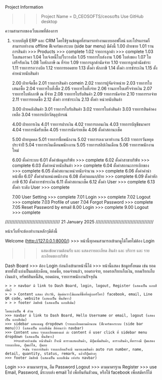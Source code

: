 Project Information

> > > Project Name = D_CEOSOFTS/ceosofts
> > > Use GitHub desktop

ความสามารถของเว็บแอพที่ต้องการ

1. ระบบบัญชี ERP และ CRM โดยใช้ฐานข้อมูลที่สามารถทำงานแบบออฟไลน์ และโปรแกรมก็สามารถทำงาน offline
   ฟีเจอร์ของระบบ (side bar menu)
   มีดังนี้
   1.00 ฝ่ายขาย
   1.01 รานการสินค้า >>> Products >>> complete
   1.02 รายการลูกค้า >>> complete
   1.03 ใบเสนอราคา
   1.04 ใบเจ้งหนี้ใบ/ใบวางบิล
   1.05 รายการใบส่งงาน
   1.06 ใบส่งของ
   1.07 ใบเสร็จรับเงิน
   1.08 ใบหักภาษี ณ ที่จ่าย
   1.09 รายการลูกค้านัดจ่าย
   1.10 รายการลูกค้านัดชำระ
   1.11 รายการรอวางบิล
   1.12 รายการยอดขาย
   1.13 ตั้งค่า หักภาษี
   1.14 ตั้งค่า การชำระเงิน
   1.15 ตั้งค่าหน่วยนับสินค้า

   2.00 ฝ่ายจัดซื้อ
   2.01 รายการสินค้า comein
   2.02 รายการผู้จัดจำหน่าย
   2.03 รายการใบเสนอซื้อ
   2.04 รายการใบสั่งซื้อ
   2.05 รายการใบสั่งจ่าย
   2.06 รานการใบเสร็จจ่ายเงิน
   2.07 รายการใบหักภาษี ณ ที่จ่าย
   2.08 รายการใบรับสินค้า
   2.09 รายการนัดจ่าย
   2.10 รายการรอจ่าย
   2.11 รายการยอดซื้อ
   2.12 ตั้งค่า การชำระเงิน
   2.13 ตั้งค่า หน่วยนับสินค้า

   3.00 ฝ่ายคลังสินค้า
   3.01 รายการใบรับสินค้า
   3.02 รายการใบส่งสินค้า
   3.03 รายการสินค้าคงเหลือ
   3.04 รายการเบิกวัสดุอุปกรณ์

   4.00 ฝ่ายการเงิน
   4.01 รายการฝากเงิน
   4.02 รายการถอนเงิน
   4.03 รายการบัญชีธนาคาร
   4.04 รายการนัดรับเช็ค
   4.05 รายการนัดจ่ายเช็ค
   4.06 ตั้งค่าสถานะเช็ค

   5.00 ฝ่ายบุคคล
   5.01 รายการชื่อพนักงาน
   5.02 รายการลงเวลาทำงาน
   5.03 รายการวันหยุดประจำปี
   5.04 รายการเงินเดือนพนักงงาน
   5.05 รายการสลิปเงินเดือน
   5.06 รายการพนักงานใหม่

   6.00 ตั้งค่าระบบ
   6.01 ตั้งค่าข้อมูลบริษัท >>> complete
   6.02 ตั้งค่าสาขาบริษัท >>> complete
   6.03 ตั้งค่าหน่วยนับสินค้า >>> complete
   6.04 ตั้งค่าสถานะการเบิกของ >>> complete
   6.05 ตั้งค่าสถานะหน่วยนับจำนวน >>> complete
   6.06 ตั้งค่าคำนำหน้าชื่อ
   6.07 ตั้งค่าตำแหน่งพนักงาน
   6.08 ตั้งค่าแผนก/ฝ่าย >>> complete
   6.09 ตั้งค่าหักภาษี
   6.10 ตั้งค่าการชำระเงิน
   6.11 ตั้งค่าสถานะเช็ค
   6.12 ตั้งค่า User >>> complete
   6.13 ตั้งค่า ระดับ User >>> complete

   7.00 User Setting >>> complete
   7.01 Login >>> complete
   7.02 Logout >>> complete
   7.03 Profile of user
   7.04 Forgot Password >>> complete
   7.05 Reset Password by email
   8.00 Login >>> complete
   9.00 Logout >>> complete

//////////////////////////////////// 21 January 2025 //////////////////////////////////////

หน้าเว็บที่จะต้องทำงานหลักๆมีดังนี้

Welcome (http://127.0.0.1:8000/) >>> หน้านี้ทุกคนสามารถเข้ามาดูได้โดยไม่ต้อง Login

> > > แสดงข้อความต้อนรับ และ แสดงรายละเอียด สินค้า และ บริการ และ รายละเอียดของบริษัท

Dash Board >>> ต้อง Login ก่อนถึงเข้ามาหน้านี้ได้ >>> หน้านี้แสดง ข้อมูลทั้งหมด เช่น ยอดขายทั้งปี แบ่งเป็นแต่ล่ะเดือน, ยอดซื้อ, ยอดจ่ายแล้ว, ยอดรอจ่าย, ยอดรอเรียกเก็บเงิน,
ยอดเรียกเก็บเงินแล้ว, ทรัพย์สินหนี้สิน, ยอดผ่อน, รายการพนักงานปัจจุบัน

    > > > navbar มี link to Dash Board, login, logout, Register (แสดงเป็น แถบสีเข้ม)
    > > > Content แสดง ประวัติ, ติดต่อเรา(มีแผนที่ชื่อที่อยู่เบอร์โทร) facebook, email, Line QR code, website (แสดงเป็น พื้นสีขาว)
    > > > footer ลิขสิทธิ (แสดงเป็น แถบสีเข้ม)

    โดยแบ่งเป็น 4 ส่วน
    >>> navbar มี link to Dash Board, Hello Username or email, logout (แสดงเป็น แถบสีเข้ม)
    >>> sidebar แสดงเมนู dropdown (รายละเอียดตามด้านบน (ฟีเจอร์ของระบบ (side bar menu))) (แสดงเป็น แถบสีเข้ม สีอ่อนกว่า navbar)
    >>> Content แสดง รายละเอียดของแต่ ล่ะ content ที่ user click ที่ sidebar menu dropdown (แสดงเป็น พื้นสีขาว)
        >>ยกตัวอย่างเช่น หน้าสินค้า ก็จะมี ตารางแสดงสินค้า, มีปุ๋มเพิ่มสินค้า, ตารางสินค้า,ที่ตารางมี ปุ๋มแสดงรายละเอียด, ปุ๋มแก้ไข, ปุ๋มลบ
            >เช่น รายการสินค้า รายละเอียดก็จะมี หมายเลขสินค้า auto run number, name, detail, quantity, status, remark, แล้วก็ปุ๋มต่างๆ
    >>> footer ลิขสิทธิ (แสดงเป็น แถบสีเข้ม เท่ากับ navbar)

Login >>> ตามมาตรฐาน, ลืม Password
Logout >>> ตามมาตรฐาน
Register >>> use Email, Password, มีระบบส่ง email ไป เพื่อยืนยันตัวตน, หรือใช้ facebook เพื่อสมัครก็ได้
